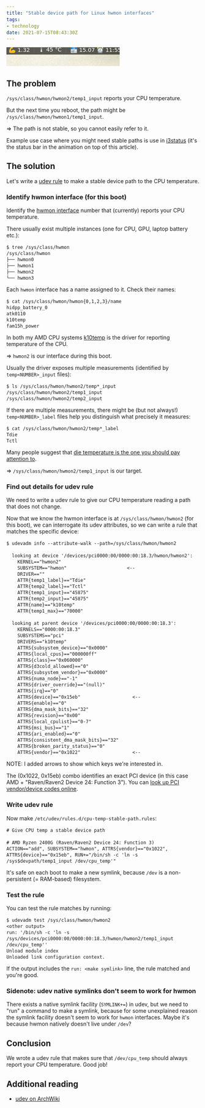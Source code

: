 ```yaml
---
title: "Stable device path for Linux hwmon interfaces"
tags:
- technology
date: 2021-07-15T08:43:30Z
---
```


![](cputemp.gif)


The problem
-----------

`/sys/class/hwmon/hwmon2/temp1_input` reports your CPU temperature.

But the next time you reboot, the path might be `/sys/class/hwmon/hwmon1/temp1_input`.

=> The path is not stable, so you cannot easily refer to it.

Example use case where you might need stable paths is use in
[i3status](https://i3wm.org/docs/i3status.html#_cpu_temperature)
(it's the status bar in the animation on top of this article).


The solution
------------

Let's write a [udev rule](https://wiki.archlinux.org/title/udev#About_udev_rules) to make a stable
device path to the CPU temperature.


### Identify hwmon interface (for this boot)

Identify the [hwmon interface](https://www.kernel.org/doc/html/latest/hwmon/hwmon-kernel-api.html)
number that (currently) reports your CPU temperature.

There usually exist multiple instances (one for CPU, GPU, laptop battery etc.):

``` console
$ tree /sys/class/hwmon
/sys/class/hwmon
├── hwmon0
├── hwmon1
├── hwmon2
└── hwmon3
```

Each `hwmon` interface has a name assigned to it. Check their names:

```console
$ cat /sys/class/hwmon/hwmon{0,1,2,3}/name
hidpp_battery_0
atk0110
k10temp
fam15h_power
```

In both my AMD CPU systems [k10temp](https://www.kernel.org/doc/html/latest/hwmon/k10temp.html)
is the driver for reporting temperature of the CPU.

=> `hwmon2` is our interface during this boot.

Usually the driver exposes multiple measurements (identified by `temp<NUMBER>_input` files):

```console
$ ls /sys/class/hwmon/hwmon2/temp*_input
/sys/class/hwmon/hwmon2/temp1_input
/sys/class/hwmon/hwmon2/temp2_input
```

If there are multiple measurements, there might be (but not always!) `temp<NUMBER>_label` files
help you distinguish what precisely it measures:

```console
$ cat /sys/class/hwmon/hwmon2/temp*_label
Tdie
Tctl
```

Many people suggest that [die temperature is the one you should pay attention to](https://www.reddit.com/r/Amd/comments/f21cjx/whats_the_difference_between_cpu_tctltdie_and_cpu/).

=> `/sys/class/hwmon/hwmon2/temp1_input` is our target.


### Find out details for udev rule

We need to write a udev rule to give our
CPU temperature reading a path that does not change.

Now that we know the hwmon interface is at `/sys/class/hwmon/hwmon2` (for this boot), we can interrogate its
udev attributes, so we can write a rule that matches the specific device:

```console
$ udevadm info --attribute-walk --path=/sys/class/hwmon/hwmon2

  looking at device '/devices/pci0000:00/0000:00:18.3/hwmon/hwmon2':
    KERNEL=="hwmon2"
    SUBSYSTEM=="hwmon"                      <--
    DRIVER==""
    ATTR{temp1_label}=="Tdie"
    ATTR{temp2_label}=="Tctl"
    ATTR{temp1_input}=="45875"
    ATTR{temp2_input}=="45875"
    ATTR{name}=="k10temp"
    ATTR{temp1_max}=="70000"

  looking at parent device '/devices/pci0000:00/0000:00:18.3':
    KERNELS=="0000:00:18.3"
    SUBSYSTEMS=="pci"
    DRIVERS=="k10temp"
    ATTRS{subsystem_device}=="0x0000"
    ATTRS{local_cpus}=="000000ff"
    ATTRS{class}=="0x060000"
    ATTRS{d3cold_allowed}=="0"
    ATTRS{subsystem_vendor}=="0x0000"
    ATTRS{numa_node}=="-1"
    ATTRS{driver_override}=="(null)"
    ATTRS{irq}=="0"
    ATTRS{device}=="0x15eb"                   <--
    ATTRS{enable}=="0"
    ATTRS{dma_mask_bits}=="32"
    ATTRS{revision}=="0x00"
    ATTRS{local_cpulist}=="0-7"
    ATTRS{msi_bus}=="1"
    ATTRS{ari_enabled}=="0"
    ATTRS{consistent_dma_mask_bits}=="32"
    ATTRS{broken_parity_status}=="0"
    ATTRS{vendor}=="0x1022"                   <--
```

NOTE: I added arrows to show which keys we're interested in.

The (0x1022, 0x15eb) combo identifies an exact PCI device (in this case AMD + "Raven/Raven2 Device 24: Function 3").
You can [look up PCI vendor/device codes online](https://www.pcilookup.com/?ven=1022&dev=15eb&action=submit).


### Write udev rule

Now make `/etc/udev/rules.d/cpu-temp-stable-path.rules`:

```
# Give CPU temp a stable device path

# AMD Ryzen 2400G (Raven/Raven2 Device 24: Function 3)
ACTION=="add", SUBSYSTEM=="hwmon", ATTRS{vendor}=="0x1022", ATTRS{device}=="0x15eb", RUN+="/bin/sh -c 'ln -s /sys$devpath/temp1_input /dev/cpu_temp'"

```

It's safe on each boot to make a new symlink, because `/dev` is a non-persistent (= RAM-based) filesystem.


### Test the rule

You can test the rule matches by running:

```console
$ udevadm test /sys/class/hwmon/hwmon2
<other output>
run: '/bin/sh -c 'ln -s /sys/devices/pci0000:00/0000:00:18.3/hwmon/hwmon2/temp1_input /dev/cpu_temp''
Unload module index
Unloaded link configuration context.
```

If the output includes the `run: <make symlink>` line, the rule matched and you're good.


### Sidenote: udev native symlinks don't seem to work for hwmon

There exists a native symlink facility (`SYMLINK+=`) in udev, but we need to "run" a command to make a symlink,
because for some unexplained reason the symlink facility doesn't seem to work for `hwmon` interfaces.
Maybe it's because hwmon natively doesn't live under `/dev`?


Conclusion
----------

We wrote a udev rule that makes sure that `/dev/cpu_temp` should always report your CPU temperature.
Good job!


Additional reading
------------------

- [udev on ArchWiki](https://wiki.archlinux.org/title/udev)
